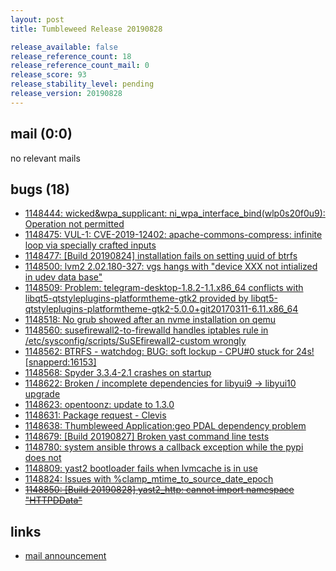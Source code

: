 ```yaml
---
layout: post
title: Tumbleweed Release 20190828

release_available: false
release_reference_count: 18
release_reference_count_mail: 0
release_score: 93
release_stability_level: pending
release_version: 20190828
---
```


## mail (0:0)

no relevant mails

## bugs (18)

<!--more-->

- [1148444: wicked&wpa_supplicant: ni_wpa_interface_bind(wlp0s20f0u9): Operation not permitted](https://bugzilla.opensuse.org/show_bug.cgi?id=1148444)
- [1148475: VUL-1: CVE-2019-12402: apache-commons-compress: infinite loop via specially crafted inputs](https://bugzilla.opensuse.org/show_bug.cgi?id=1148475)
- [1148477: \[Build 20190824\] installation fails on setting uuid of btrfs](https://bugzilla.opensuse.org/show_bug.cgi?id=1148477)
- [1148500: lvm2 2.02.180-327: vgs hangs with "device XXX not intialized in udev data base"](https://bugzilla.opensuse.org/show_bug.cgi?id=1148500)
- [1148509: Problem: telegram-desktop-1.8.2-1.1.x86_64 conflicts with libqt5-qtstyleplugins-platformtheme-gtk2 provided by libqt5-qtstyleplugins-platformtheme-gtk2-5.0.0+git20170311-6.11.x86_64](https://bugzilla.opensuse.org/show_bug.cgi?id=1148509)
- [1148518: No grub showed after an nvme installation on qemu](https://bugzilla.opensuse.org/show_bug.cgi?id=1148518)
- [1148560: susefirewall2-to-firewalld handles iptables rule in /etc/sysconfig/scripts/SuSEfirewall2-custom wrongly](https://bugzilla.opensuse.org/show_bug.cgi?id=1148560)
- [1148562: BTRFS - watchdog: BUG: soft lockup - CPU#0 stuck for 24s! \[snapperd:16153\]](https://bugzilla.opensuse.org/show_bug.cgi?id=1148562)
- [1148568: Spyder  3.3.4-2.1 crashes on startup](https://bugzilla.opensuse.org/show_bug.cgi?id=1148568)
- [1148622: Broken / incomplete dependencies for libyui9 -> libyui10 upgrade](https://bugzilla.opensuse.org/show_bug.cgi?id=1148622)
- [1148623: opentoonz: update to 1.3.0](https://bugzilla.opensuse.org/show_bug.cgi?id=1148623)
- [1148631: Package request - Clevis](https://bugzilla.opensuse.org/show_bug.cgi?id=1148631)
- [1148638: Thumbleweed Application:geo PDAL dependency problem](https://bugzilla.opensuse.org/show_bug.cgi?id=1148638)
- [1148679: \[Build 20190827\]  Broken yast command line tests](https://bugzilla.opensuse.org/show_bug.cgi?id=1148679)
- [1148780: system ansible throws a callback exception while the pypi does not](https://bugzilla.opensuse.org/show_bug.cgi?id=1148780)
- [1148809: yast2 bootloader fails when lvmcache is in use](https://bugzilla.opensuse.org/show_bug.cgi?id=1148809)
- [1148824: Issues with %clamp_mtime_to_source_date_epoch](https://bugzilla.opensuse.org/show_bug.cgi?id=1148824)
- ~~[1148850: \[Build 20190828\] yast2_http: cannot import namespace "HTTPDData"](https://bugzilla.opensuse.org/show_bug.cgi?id=1148850)~~



## links

- [mail announcement](https://lists.opensuse.org/opensuse-factory/2019-08/msg00307.html)
